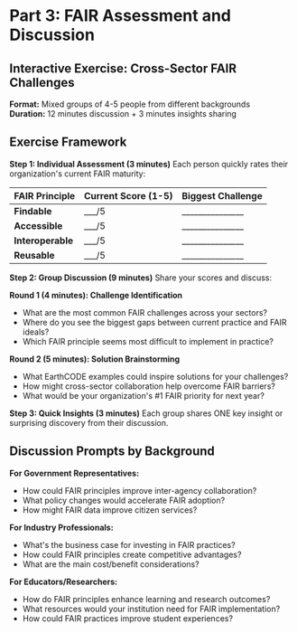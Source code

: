 # Part 3: FAIR Assessment and Discussion 

## Interactive Exercise: Cross-Sector FAIR Challenges

**Format:** Mixed groups of 4-5 people from different backgrounds  
**Duration:** 12 minutes discussion + 3 minutes insights sharing

## Exercise Framework

**Step 1: Individual Assessment (3 minutes)**
Each person quickly rates their organization's current FAIR maturity:

| FAIR Principle | Current Score (1-5) | Biggest Challenge |
|----------------|---------------------|------------------|
| **Findable** | ___/5 | _______________ |
| **Accessible** | ___/5 | _______________ |
| **Interoperable** | ___/5 | _______________ |
| **Reusable** | ___/5 | _______________ |

**Step 2: Group Discussion (9 minutes)**
Share your scores and discuss:

**Round 1 (4 minutes): Challenge Identification**
- What are the most common FAIR challenges across your sectors?
- Where do you see the biggest gaps between current practice and FAIR ideals?
- Which FAIR principle seems most difficult to implement in practice?

**Round 2 (5 minutes): Solution Brainstorming**
- What EarthCODE examples could inspire solutions for your challenges?
- How might cross-sector collaboration help overcome FAIR barriers?
- What would be your organization's #1 FAIR priority for next year?

**Step 3: Quick Insights (3 minutes)**
Each group shares ONE key insight or surprising discovery from their discussion.

## Discussion Prompts by Background

**For Government Representatives:**
- How could FAIR principles improve inter-agency collaboration?
- What policy changes would accelerate FAIR adoption?
- How might FAIR data improve citizen services?

**For Industry Professionals:**
- What's the business case for investing in FAIR practices?
- How could FAIR principles create competitive advantages?
- What are the main cost/benefit considerations?

**For Educators/Researchers:**
- How do FAIR principles enhance learning and research outcomes?
- What resources would your institution need for FAIR implementation?
- How could FAIR practices improve student experiences?
